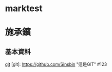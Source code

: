 # marktest
施承鑌
======

基本資料
--------

[git](https://github.com/Sinsbin)
[git]: https://github.com/Sinsbin "這是GIT"
#123
